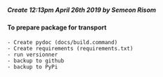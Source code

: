 ##### Create 12:13pm April 26th 2019 by Semeon Risom

#### To prepare package for transport
	- Create pydoc (docs/build.command)
	- Create requirements (requirements.txt)
	- run versionner
	- backup to github
	- backup to PyPi

